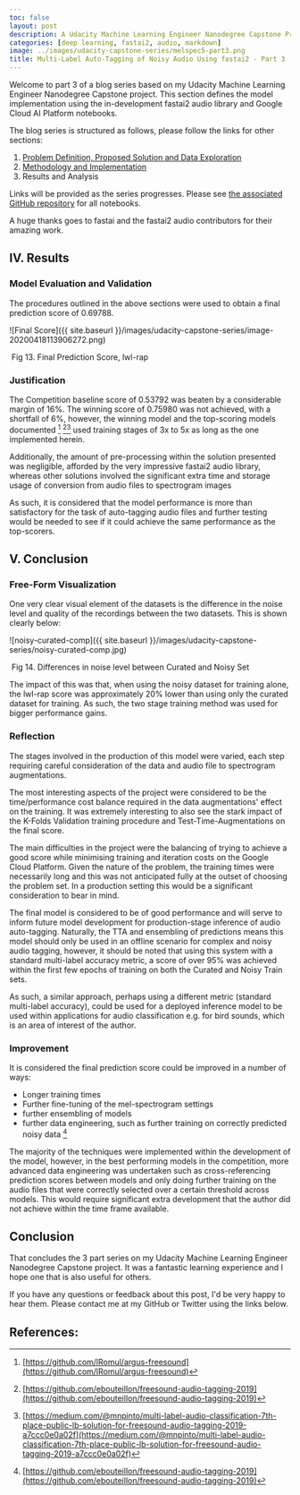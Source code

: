 ```yaml
---
toc: false
layout: post
description: A Udacity Machine Learning Engineer Nanodegree Capstone Project
categories: [deep learning, fastai2, audio, markdown]
image: ../images/udacity-capstone-series/melspec5-part3.png
title: Multi-Label Auto-Tagging of Noisy Audio Using fastai2 - Part 3 - Results and Analysis
---
```

Welcome to part 3 of a blog series based on my Udacity Machine Learning Engineer Nanodegree Capstone project.  This section defines the model implementation using the in-development fastai2 audio library and Google Cloud AI Platform notebooks.

The blog series is structured as follows, please follow the links for other sections:

1.  [Problem Definition, Proposed Solution and Data Exploration](https://mikful.github.io/blog/deep%20learning/fastai2/audio/markdown/2020/06/05/Udacity-Capstone-Part-1-Definition-and-Data.html)
2. [Methodology and Implementation](https://mikful.github.io/blog/deep%20learning/fastai2/audio/markdown/2020/06/12/Udacity-Capstone-Part-2-Implementation.html)
3.  Results and Analysis

Links will be provided as the series progresses. Please see [the associated GitHub repository](https://github.com/mikful/udacity-mlend-capstone) for all notebooks.

A huge thanks goes to fastai and the fastai2 audio contributors for their amazing work.


## IV. Results

### Model Evaluation and Validation

The procedures outlined in the above sections were used to obtain a final prediction score of 0.69788.

![Final Score]({{ site.baseurl }}/images/udacity-capstone-series/image-20200418113906272.png)

​																	Fig 13. Final Prediction Score, lwl-rap



### Justification

The Competition baseline score of 0.53792 was beaten by a considerable margin of 16%. The  winning score of 0.75980 was not achieved, with a shortfall of 6%, however, the winning model and the top-scoring models documented [^19] [^21][^22] used training stages of 3x to 5x as long as the one implemented herein.

Additionally, the amount of pre-processing within the solution presented was negligible, afforded by the very impressive fastai2 audio library, whereas other solutions involved the significant extra time and storage usage of conversion from audio files to spectrogram images

As such, it is considered that the model performance is more than satisfactory for the task of auto-tagging audio files and further testing would be needed to see if it could achieve the same performance as the top-scorers.




## V. Conclusion

### Free-Form Visualization

One very clear visual element of the datasets is the difference in the noise level and quality of the recordings between the two datasets. This is shown clearly below:

![noisy-curated-comp]({{ site.baseurl }}/images/udacity-capstone-series/noisy-curated-comp.jpg)

​											Fig 14. Differences in noise level between Curated and Noisy Set



The impact of this was that, when using the noisy dataset for training alone, the lwl-rap score was approximately 20% lower than using only the curated dataset for training. As such, the two stage training method was used for bigger performance gains.



### Reflection

The stages involved in the production of this model were varied, each step requiring careful consideration of the data and audio file to spectrogram augmentations.

The most interesting aspects of the project were considered to be the time/performance cost balance required in the data augmentations' effect on the training. It was extremely interesting to also see the stark impact of the K-Folds Validation training procedure and Test-Time-Augmentations on the final score.

The main difficulties in the project were the balancing of trying to achieve a good score while minimising training and iteration costs on the Google Cloud Platform. Given the nature of the problem, the training times were necessarily long and this was not anticipated fully at the outset of choosing the problem set. In a production setting this would be a significant consideration to bear in mind.

The final model is considered to be of good performance and will serve to inform future model development for production-stage inference of audio auto-tagging. Naturally, the TTA and ensembling of predictions means this model should only be used in an offline scenario for complex and noisy audio tagging, however, it should be noted that using this system with a standard multi-label accuracy metric, a score of over 95% was achieved within the first few epochs of training on both the Curated and Noisy Train sets.

As such, a similar approach, perhaps using a different metric (standard multi-label accuracy), could be used for a deployed inference model to be used within applications for audio classification e.g. for bird sounds, which is an area of interest of the author. 

### Improvement

It is considered the final prediction score could be improved in a number of ways:

* Longer training times
* Further fine-tuning of the mel-spectrogram settings
* further ensembling of models
* further data engineering, such as further training on correctly predicted noisy data [^21]

The majority of the techniques were implemented within the development of the model, however, in the best performing models in the competition, more advanced data engineering was undertaken such as cross-referencing prediction scores between models and only doing further training on the audio files that were correctly selected over a certain threshold across models. This would require significant extra development that the author did not achieve within the time frame available.

## Conclusion

That concludes the 3 part series on my Udacity Machine Learning Engineer Nanodegree Capstone project. It was a fantastic learning experience and I hope one that is also useful for others.

If you have any questions or feedback about this post, I'd be very happy to hear them. Please contact me at my GitHub or Twitter using the links below.



## References:

[^19]: [https://github.com/lRomul/argus-freesound](https://github.com/lRomul/argus-freesound)

[^21]: [https://github.com/ebouteillon/freesound-audio-tagging-2019](https://github.com/ebouteillon/freesound-audio-tagging-2019)

[^22]: [https://medium.com/@mnpinto/multi-label-audio-classification-7th-place-public-lb-solution-for-freesound-audio-tagging-2019-a7ccc0e0a02f](https://medium.com/@mnpinto/multi-label-audio-classification-7th-place-public-lb-solution-for-freesound-audio-tagging-2019-a7ccc0e0a02f)